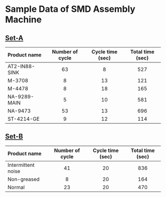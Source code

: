 Sample Data of SMD Assembly Machine
=====

[Set-A](https://github.com/YeongHyeon/FARED_for_Anomaly_Detection/tree/master/sample_data/Set-A)  
-----
|Product name|Number of cycle|Cycle time (sec)|Total time (sec)|
|:---|:---:|:---:|:---:|
|AT2-IN88-SINK|63|8|527|
|M-3708|8|13|121|
|M-4478|8|18|165|
|NA-9289-MAIN|5|10|581|
|NA-9473|53|13|696|
|ST-4214-GE|9|12|114|  

[Set-B](https://github.com/YeongHyeon/FARED_for_Anomaly_Detection/tree/master/sample_data/Set-B)  
-----
|Product name|Number of cycle|Cycle time (sec)|Total time (sec)|
|:---|:---:|:---:|:---:|
|Intermittent noise|41|20|836|
|Non-greased|8|20|164|
|Normal|23|20|470|  
